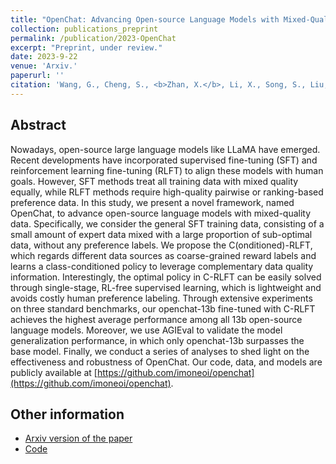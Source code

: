 ```yaml
---
title: "OpenChat: Advancing Open-source Language Models with Mixed-Quality Data"
collection: publications_preprint
permalink: /publication/2023-OpenChat
excerpt: "Preprint, under review."
date: 2023-9-22
venue: 'Arxiv.'
paperurl: ''
citation: 'Wang, G., Cheng, S., <b>Zhan, X.</b>, Li, X., Song, S., Liu, Y. OpenChat: Advancing Open-source Language Models with Mixed-Quality Data. <i>arXiv:2110.06169</i>.'
---
```



Abstract
---
Nowadays, open-source large language models like LLaMA have emerged. Recent developments have incorporated supervised fine-tuning (SFT) and reinforcement learning fine-tuning (RLFT) to align these models with human goals. However, SFT methods treat all training data with mixed quality equally, while RLFT methods require high-quality pairwise or ranking-based preference data. In this study, we present a novel framework, named OpenChat, to advance open-source language models with mixed-quality data. Specifically, we consider the general SFT training data, consisting of a small amount of expert data mixed with a large proportion of sub-optimal data, without any preference labels. We propose the C(onditioned)-RLFT, which regards different data sources as coarse-grained reward labels and learns a class-conditioned policy to leverage complementary data quality information. Interestingly, the optimal policy in C-RLFT can be easily solved through single-stage, RL-free supervised learning, which is lightweight and avoids costly human preference labeling. Through extensive experiments on three standard benchmarks, our openchat-13b fine-tuned with C-RLFT achieves the highest average performance among all 13b open-source language models. Moreover, we use AGIEval to validate the model generalization performance, in which only openchat-13b surpasses the base model. Finally, we conduct a series of analyses to shed light on the effectiveness and robustness of OpenChat. Our code, data, and models are publicly available at [https://github.com/imoneoi/openchat](https://github.com/imoneoi/openchat).

Other information
---
* [Arxiv version of the paper](https://arxiv.org/abs/2309.11235)
* [Code](https://github.com/imoneoi/openchat)